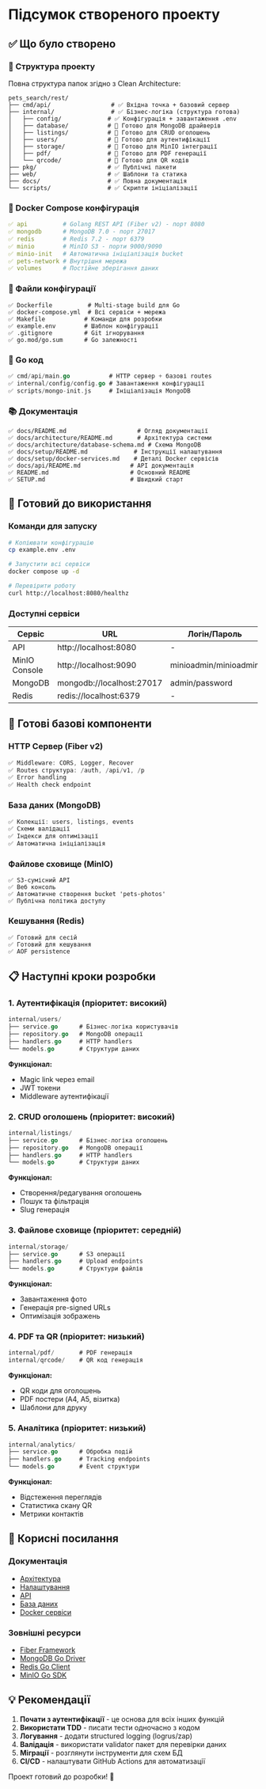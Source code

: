 # Підсумок створеного проекту

## ✅ Що було створено

### 📁 Структура проекту
Повна структура папок згідно з Clean Architecture:
```
pets_search/rest/
├── cmd/api/                 # ✅ Вхідна точка + базовий сервер
├── internal/                # ✅ Бізнес-логіка (структура готова)
│   ├── config/             # ✅ Конфігурація + завантаження .env
│   ├── database/           # 📁 Готово для MongoDB драйверів
│   ├── listings/           # 📁 Готово для CRUD оголошень
│   ├── users/              # 📁 Готово для аутентифікації
│   ├── storage/            # 📁 Готово для MinIO інтеграції
│   ├── pdf/                # 📁 Готово для PDF генерації
│   └── qrcode/             # 📁 Готово для QR кодів
├── pkg/                    # ✅ Публічні пакети
├── web/                    # ✅ Шаблони та статика
├── docs/                   # ✅ Повна документація
└── scripts/                # ✅ Скрипти ініціалізації
```

### 🐳 Docker Compose конфігурація
```yaml
✅ api          # Golang REST API (Fiber v2) - порт 8080
✅ mongodb      # MongoDB 7.0 - порт 27017
✅ redis        # Redis 7.2 - порт 6379  
✅ minio        # MinIO S3 - порти 9000/9090
✅ minio-init   # Автоматична ініціалізація bucket
✅ pets-network # Внутрішня мережа
✅ volumes      # Постійне зберігання даних
```

### 📄 Файли конфігурації
```
✅ Dockerfile          # Multi-stage build для Go
✅ docker-compose.yml  # Всі сервіси + мережа
✅ Makefile           # Команди для розробки
✅ example.env        # Шаблон конфігурації
✅ .gitignore         # Git ігнорування
✅ go.mod/go.sum      # Go залежності
```

### 🔧 Go код
```go
✅ cmd/api/main.go           # HTTP сервер + базові routes
✅ internal/config/config.go # Завантаження конфігурації
✅ scripts/mongo-init.js     # Ініціалізація MongoDB
```

### 📚 Документація
```
✅ docs/README.md                    # Огляд документації
✅ docs/architecture/README.md       # Архітектура системи
✅ docs/architecture/database-schema.md # Схема MongoDB
✅ docs/setup/README.md             # Інструкції налаштування
✅ docs/setup/docker-services.md    # Деталі Docker сервісів
✅ docs/api/README.md              # API документація
✅ README.md                       # Основний README
✅ SETUP.md                        # Швидкий старт
```

## 🚀 Готовий до використання

### Команди для запуску
```bash
# Копіювати конфігурацію
cp example.env .env

# Запустити всі сервіси
docker compose up -d

# Перевірити роботу
curl http://localhost:8080/healthz
```

### Доступні сервіси
| Сервіс | URL | Логін/Пароль |
|--------|-----|--------------|
| API | http://localhost:8080 | - |
| MinIO Console | http://localhost:9090 | minioadmin/minioadmin |
| MongoDB | mongodb://localhost:27017 | admin/password |
| Redis | redis://localhost:6379 | - |

## 🎯 Готові базові компоненти

### HTTP Сервер (Fiber v2)
```go
✅ Middleware: CORS, Logger, Recover
✅ Routes структура: /auth, /api/v1, /p
✅ Error handling
✅ Health check endpoint
```

### База даних (MongoDB)
```javascript
✅ Колекції: users, listings, events
✅ Схеми валідації
✅ Індекси для оптимізації
✅ Автоматична ініціалізація
```

### Файлове сховище (MinIO)
```
✅ S3-сумісний API
✅ Веб консоль
✅ Автоматичне створення bucket 'pets-photos'
✅ Публічна політика доступу
```

### Кешування (Redis)
```
✅ Готовий для сесій
✅ Готовий для кешування
✅ AOF persistence
```

## 📋 Наступні кроки розробки

### 1. Аутентифікація (пріоритет: високий)
```go
internal/users/
├── service.go      # Бізнес-логіка користувачів
├── repository.go   # MongoDB операції
├── handlers.go     # HTTP handlers
└── models.go       # Структури даних
```

**Функціонал:**
- Magic link через email
- JWT токени
- Middleware аутентифікації

### 2. CRUD оголошень (пріоритет: високий)
```go
internal/listings/
├── service.go      # Бізнес-логіка оголошень
├── repository.go   # MongoDB операції  
├── handlers.go     # HTTP handlers
└── models.go       # Структури даних
```

**Функціонал:**
- Створення/редагування оголошень
- Пошук та фільтрація
- Slug генерація

### 3. Файлове сховище (пріоритет: середній)
```go
internal/storage/
├── service.go      # S3 операції
├── handlers.go     # Upload endpoints
└── models.go       # Структури файлів
```

**Функціонал:**
- Завантаження фото
- Генерація pre-signed URLs
- Оптимізація зображень

### 4. PDF та QR (пріоритет: низький)
```go
internal/pdf/       # PDF генерація
internal/qrcode/    # QR код генерація
```

**Функціонал:**
- QR коди для оголошень
- PDF постери (A4, A5, візитка)
- Шаблони для друку

### 5. Аналітика (пріоритет: низький)
```go
internal/analytics/
├── service.go      # Обробка подій
├── handlers.go     # Tracking endpoints
└── models.go       # Event структури
```

**Функціонал:**
- Відстеження переглядів
- Статистика скану QR
- Метрики контактів

## 🔗 Корисні посилання

### Документація
- [Архітектура](./docs/architecture/README.md)
- [Налаштування](./docs/setup/README.md)  
- [API](./docs/api/README.md)
- [База даних](./docs/architecture/database-schema.md)
- [Docker сервіси](./docs/setup/docker-services.md)

### Зовнішні ресурси
- [Fiber Framework](https://docs.gofiber.io/)
- [MongoDB Go Driver](https://docs.mongodb.com/drivers/go/)
- [Redis Go Client](https://redis.uptrace.dev/)
- [MinIO Go SDK](https://docs.min.io/docs/golang-client-quickstart-guide.html)

## 💡 Рекомендації

1. **Почати з аутентифікації** - це основа для всіх інших функцій
2. **Використати TDD** - писати тести одночасно з кодом
3. **Логування** - додати structured logging (logrus/zap)
4. **Валідація** - використати validator пакет для перевірки даних
5. **Міграції** - розглянути інструменти для схем БД
6. **CI/CD** - налаштувати GitHub Actions для автоматизації

Проект готовий до розробки! 🎉
